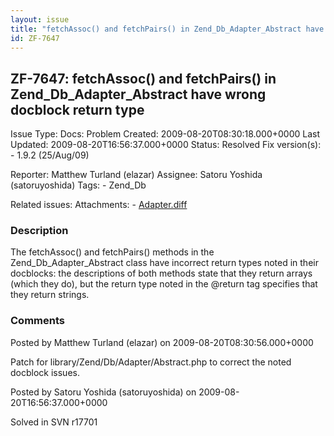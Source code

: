 ```yaml
---
layout: issue
title: "fetchAssoc() and fetchPairs() in Zend_Db_Adapter_Abstract have wrong docblock return type"
id: ZF-7647
---
```


ZF-7647: fetchAssoc() and fetchPairs() in Zend\_Db\_Adapter\_Abstract have wrong docblock return type
-----------------------------------------------------------------------------------------------------

 Issue Type: Docs: Problem Created: 2009-08-20T08:30:18.000+0000 Last Updated: 2009-08-20T16:56:37.000+0000 Status: Resolved Fix version(s): - 1.9.2 (25/Aug/09)
 
 Reporter:  Matthew Turland (elazar)  Assignee:  Satoru Yoshida (satoruyoshida)  Tags: - Zend\_Db
 
 Related issues: 
 Attachments: - [Adapter.diff](/issues/secure/attachment/12152/Adapter.diff)
 
### Description

The fetchAssoc() and fetchPairs() methods in the Zend\_Db\_Adapter\_Abstract class have incorrect return types noted in their docblocks: the descriptions of both methods state that they return arrays (which they do), but the return type noted in the @return tag specifies that they return strings.

 

 

### Comments

Posted by Matthew Turland (elazar) on 2009-08-20T08:30:56.000+0000

Patch for library/Zend/Db/Adapter/Abstract.php to correct the noted docblock issues.

 

 

Posted by Satoru Yoshida (satoruyoshida) on 2009-08-20T16:56:37.000+0000

Solved in SVN r17701

 

 